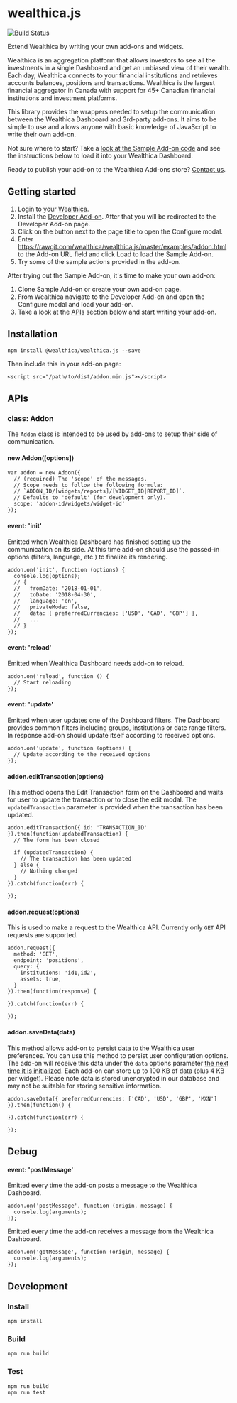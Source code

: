 # wealthica.js

[![Build Status](https://travis-ci.org/wealthica/wealthica.js.svg?branch=master)](https://travis-ci.org/wealthica/wealthica.js)

Extend Wealthica by writing your own add-ons and widgets.

Wealthica is an aggregation platform that allows investors to see all the investments in a single Dashboard and get an unbiased view of their wealth. Each day, Wealthica connects to your financial institutions and retrieves accounts balances, positions and transactions. Wealthica is the largest financial aggregator in Canada with support for 45+ Canadian financial institutions and investment platforms.

This library provides the wrappers needed to setup the communication between the Wealthica Dashboard and 3rd-party add-ons. It aims to be simple to use and allows anyone with basic knowledge of JavaScript to write their own add-on.

Not sure where to start? Take a [look at the Sample Add-on code](https://github.com/wealthica/wealthica.js/blob/master/examples/addon.html) and see the instructions below to load it into your Wealthica Dashboard.

Ready to publish your add-on to the Wealthica Add-ons store? [Contact us](mailto:hello@wealthica.com).

## Getting started

1. Login to your [Wealthica](https://app.wealthica.com).
2. Install the [Developer Add-on](https://app.wealthica.com/addons/details?id=wealthica/wealthica-dev-addon). After that you will be redirected to the Developer Add-on page.
3. Click on the button next to the page title to open the Configure modal.
4. Enter https://rawgit.com/wealthica/wealthica.js/master/examples/addon.html to the Add-on URL field and click Load to load the Sample Add-on.
5. Try some of the sample actions provided in the add-on.

After trying out the Sample Add-on, it's time to make your own add-on:

1. Clone Sample Add-on or create your own add-on page.
2. From Wealthica navigate to the Developer Add-on and open the Configure modal and load your add-on.
3. Take a look at the [APIs](#apis) section below and start writing your add-on.

## Installation

```
npm install @wealthica/wealthica.js --save
```

Then include this in your add-on page:

```
<script src="/path/to/dist/addon.min.js"></script>
```

## APIs

### class: Addon

The `Addon` class is intended to be used by add-ons to setup their side of communication.

#### new Addon([options])

```
var addon = new Addon({
  // (required) The 'scope' of the messages.
  // Scope needs to follow the following formula:
  // `ADDON_ID/[widgets/reports]/[WIDGET_ID|REPORT_ID]`.
  // Defaults to 'default' (for development only).
  scope: 'addon-id/widgets/widget-id'
});
```

#### event: 'init'

Emitted when Wealthica Dashboard has finished setting up the communication on its side. At this time add-on should use the passed-in options (filters, language, etc.) to finalize its rendering.

```
addon.on('init', function (options) {
  console.log(options);
  // {
  //   fromDate: '2018-01-01',
  //   toDate: '2018-04-30',
  //   language: 'en',
  //   privateMode: false,
  //   data: { preferredCurrencies: ['USD', 'CAD', 'GBP'] },
  //   ...
  // }
});
```

#### event: 'reload'

Emitted when Wealthica Dashboard needs add-on to reload.

```
addon.on('reload', function () {
  // Start reloading
});
```

#### event: 'update'

Emitted when user updates one of the Dashboard filters. The Dashboard provides common filters including groups, institutions or date range filters. In response add-on should update itself according to received options.

```
addon.on('update', function (options) {
  // Update according to the received options
});
```

#### addon.editTransaction(options)

This method opens the Edit Transaction form on the Dashboard and waits for user to update the transaction or to close the edit modal. The `updatedTransaction` parameter is provided when the transaction has been updated.

```
addon.editTransaction({ id: 'TRANSACTION_ID' }).then(function(updatedTransaction) {
  // The form has been closed

  if (updatedTransaction) {
    // The transaction has been updated
  } else {
    // Nothing changed
  }
}).catch(function(err) {

});
```

#### addon.request(options)

This is used to make a request to the Wealthica API. Currently only `GET` API requests are supported.

```
addon.request({
  method: 'GET',
  endpoint: 'positions',
  query: {
    institutions: 'id1,id2',
    assets: true,
  }
}).then(function(response) {

}).catch(function(err) {

});
```

#### addon.saveData(data)

This method allows add-on to persist data to the Wealthica user preferences. You can use this method to persist user configuration options. The add-on will receive this data under the `data` options parameter [the next time it is initialized](#event-init). Each add-on can store up to 100 KB of data (plus 4 KB per widget). Please note data is stored unencrypted in our database and may not be suitable for storing sensitive information.

```
addon.saveData({ preferredCurrencies: ['CAD', 'USD', 'GBP', 'MXN'] }).then(function() {

}).catch(function(err) {

});
```

## Debug

#### event: 'postMessage'

Emitted every time the add-on posts a message to the Wealthica Dashboard.

```
addon.on('postMessage', function (origin, message) {
  console.log(arguments);
});
```

Emitted every time the add-on receives a message from the Wealthica Dashboard.

```
addon.on('gotMessage', function (origin, message) {
  console.log(arguments);
});
```

## Development

### Install

```
npm install
```

### Build

```
npm run build
```

### Test

```
npm run build
npm run test
```

